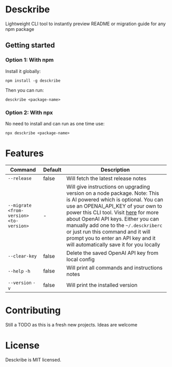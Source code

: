 # Desckribe

Lightweight CLI tool to instantly preview README or migration guide for any npm package

## Getting started

### Option 1: With npm

Install it globally:

```shell
npm install -g desckribe
```

Then you can run:

```shell
desckribe <package-name>
```

### Option 2: With npx

No need to install and can run as one time use:

```shell
npx desckribe <package-name>
```

# Features

| Command                                 | Default | Description                                                                                                                                                                                                                                                                                                                                                                                                                           |
| --------------------------------------- | ------- | ------------------------------------------------------------------------------------------------------------------------------------------------------------------------------------------------------------------------------------------------------------------------------------------------------------------------------------------------------------------------------------------------------------------------------------- |
| `--release`                             | false   | Will fetch the latest release notes                                                                                                                                                                                                                                                                                                                                                                                                   |
| `--migrate <from-version> <to-version>` | -       | Will give instructions on upgrading version on a node package. Note: This is AI powered which is optional. You can use an OPENAI_API_KEY of your own to power this CLI tool. Visit [here](https://platform.openai.com/) for more about OpenAI API keys. Either you can manually add one to the `~/.desckriberc` or just run this command and it will prompt you to enter an API key and it will automatically save it for you locally |
| `--clear-key`                           | false   | Delete the saved OpenAI API key from local config                                                                                                                                                                                                                                                                                                                                                                                     |
| `--help` `-h`                           | false   | Will print all commands and instructions notes                                                                                                                                                                                                                                                                                                                                                                                        |
| `--version` `-v`                        | false   | Will print the installed version                                                                                                                                                                                                                                                                                                                                                                                                      |

# Contributing

Still a TODO as this is a fresh new projects. Ideas are welcome

# License

Desckribe is MIT licensed.
